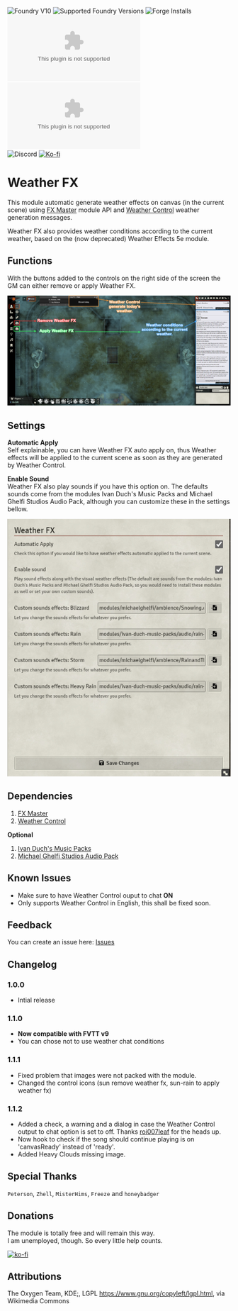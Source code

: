 <!--- Downloads @ Latest Badge -->
<!--- replace <user>/<repo> with your username/repository -->
<!-- ![Latest Release Download Count](https://img.shields.io/github/downloads/paulo-roger/weatherfx/latest/module.zip) -->
<!--- Forge Bazaar Install % Badge -->
<!--- replace <your-module-name> with the `name` in your manifest -->
![Foundry V10](https://img.shields.io/badge/Foundry-v10-informational) ![Supported Foundry Versions](https://img.shields.io/endpoint?url=https://foundryshields.com/version?url=https://github.com/paulo-roger/weatherfx/releases/latest/download/module.json) ![Forge Installs](https://img.shields.io/badge/dynamic/json?label=Forge%20Installs&query=package.installs&suffix=%25&url=https%3A%2F%2Fforge-vtt.com%2Fapi%2Fbazaar%2Fpackage%2Fweatherfx&colorB=0374b5)  
![Latest Downloads](https://img.shields.io/github/downloads/paulo-roger/weatherfx/latest/module.zip?color=blue&label=latest%20downloads) ![Total Downloads](https://img.shields.io/github/downloads/paulo-roger/weatherfx/module.zip?color=blue&label=total%20downloads)  
![Discord](https://dcbadge.vercel.app/api/shield/219289132235489280?style=flat) [![Ko-fi](https://img.shields.io/badge/Ko--fi-winterwulf-0374b5?logo=kofi)](https://ko-fi.com/winterwulf)

# Weather FX
This module automatic generate weather effects on canvas (in the current scene) using [FX Master](https://foundryvtt.com/packages/fxmaster) module API and [Weather Control](https://foundryvtt.com/packages/weather-control) weather generation messages.

Weather FX also provides weather conditions according to the current weather, based on the (now deprecated) Weather Effects 5e module.

## Functions
With the buttons added to the controls on the right side of the screen the GM can either remove or apply Weather FX.

![functions](./readme/functions.png)

## Settings
**Automatic Apply**  
Self explainable, you can have Weather FX auto apply on, thus Weather effects will be applied to the current scene as soon as they are generated by Weather Control.

**Enable Sound**  
Weather FX also play sounds if you have this option on. The defaults sounds come from the modules Ivan Duch's Music Packs and Michael Ghelfi Studios Audio Pack, although you can customize these in the settings bellow.

![settings](readme/settings.png)

## Dependencies
1. [FX Master](https://foundryvtt.com/packages/fxmaster)
2. [Weather Control](https://foundryvtt.com/packages/weather-control)

**Optional**
1. [Ivan Duch's Music Packs](https://foundryvtt.com/packages/ivan-duch-music-packs)
2. [Michael Ghelfi Studios Audio Pack](https://foundryvtt.com/packages/michaelghelfi)


## Known Issues
- Make sure to have Weather Control ouput to chat **ON**
- Only supports Weather Control in English, this shall be fixed soon.

## Feedback
You can create an issue here: [Issues](../../issues)

## Changelog
### 1.0.0
- Intial release
### 1.1.0
- **Now compatible with FVTT v9**
- You can chose not to use weather chat conditions
### 1.1.1
- Fixed problem that images were not packed with the module.
- Changed the control icons (sun remove weather fx, sun-rain to apply weather fx)
### 1.1.2
- Added a check, a warning and a dialog in case the Weather Control output to chat option is set to off. Thanks [roi007leaf](https://github.com/roi007leaf) for the heads up.
- Now hook to check if the song should continue playing is on 'canvasReady' instead of 'ready'.
- Added Heavy Clouds missing image.


## Special Thanks
`Peterson`, ``Zhell``, ``MisterHims``, ``Freeze`` and `honeybadger`

## Donations
The module is totally free and will remain this way.  
I am unemployed, though. So every little help counts.

[![ko-fi](https://ko-fi.com/img/githubbutton_sm.svg)](https://ko-fi.com/winterwulf)

## Attributions
The Oxygen Team, KDE;, LGPL <https://www.gnu.org/copyleft/lgpl.html>, via Wikimedia Commons
